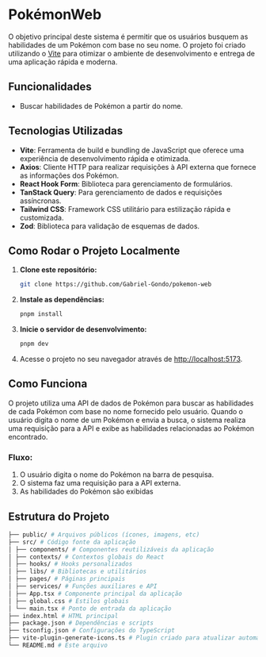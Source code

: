 # PokémonWeb

O objetivo principal deste sistema é permitir que os usuários busquem as habilidades de um Pokémon com base no seu nome. O projeto foi criado utilizando o [Vite](https://vitejs.dev/) para otimizar o ambiente de desenvolvimento e entrega de uma aplicação rápida e moderna.

## Funcionalidades

- Buscar habilidades de Pokémon a partir do nome.

## Tecnologias Utilizadas

- **Vite**: Ferramenta de build e bundling de JavaScript que oferece uma experiência de desenvolvimento rápida e otimizada.
- **Axios**: Cliente HTTP para realizar requisições à API externa que fornece as informações dos Pokémon.
- **React Hook Form**: Biblioteca para gerenciamento de formulários.
- **TanStack Query**: Para gerenciamento de dados e requisições assíncronas.
- **Tailwind CSS**: Framework CSS utilitário para estilização rápida e customizada.
- **Zod**: Biblioteca para validação de esquemas de dados.

## Como Rodar o Projeto Localmente

1. **Clone este repositório:**

   ```bash
   git clone https://github.com/Gabriel-Gondo/pokemon-web
   ```

2. **Instale as dependências:**

   ```bash
   pnpm install
   ```

3. **Inicie o servidor de desenvolvimento:**

   ```bash
   pnpm dev
   ```

4. Acesse o projeto no seu navegador através de [http://localhost:5173](http://localhost:5173).

## Como Funciona

O projeto utiliza uma API de dados de Pokémon para buscar as habilidades de cada Pokémon com base no nome fornecido pelo usuário. Quando o usuário digita o nome de um Pokémon e envia a busca, o sistema realiza uma requisição para a API e exibe as habilidades relacionadas ao Pokémon encontrado.

### Fluxo:

1. O usuário digita o nome do Pokémon na barra de pesquisa.
2. O sistema faz uma requisição para a API externa.
3. As habilidades do Pokémon são exibidas

## Estrutura do Projeto

```bash
├── public/ # Arquivos públicos (ícones, imagens, etc)
├── src/ # Código fonte da aplicação
│ ├── components/ # Componentes reutilizáveis da aplicação
│ ├── contexts/ # Contextos globais do React
│ ├── hooks/ # Hooks personalizados
│ ├── libs/ # Bibliotecas e utilitários
│ ├── pages/ # Páginas principais
│ ├── services/ # Funções auxiliares e API
│ ├── App.tsx # Componente principal da aplicação
│ ├── global.css # Estilos globais
│ └── main.tsx # Ponto de entrada da aplicação
├── index.html # HTML principal
├── package.json # Dependências e scripts
├── tsconfig.json # Configurações do TypeScript
├── vite-plugin-generate-icons.ts # Plugin criado para atualizar automaticamente o icons-type
└── README.md # Este arquivo

```
